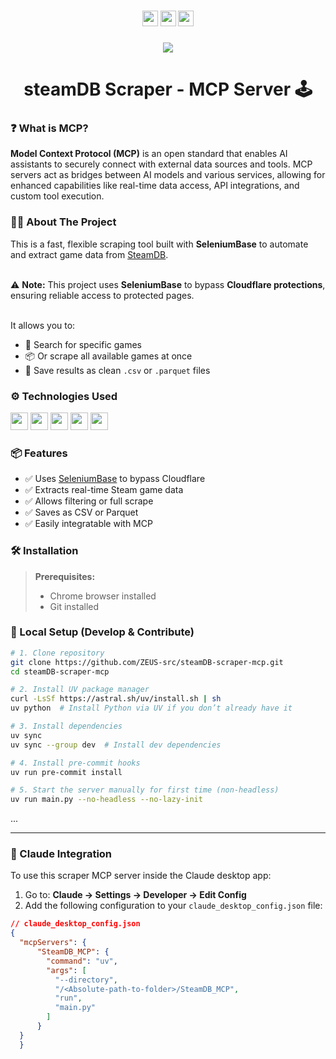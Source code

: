
###

<div align="center">
  <img src="https://img.shields.io/static/v1?message=LinkedIn&logo=linkedin&label=&color=0077B5&logoColor=white&labelColor=&style=for-the-badge" height="25" />
  <img src="https://img.shields.io/static/v1?message=Youtube&logo=youtube&label=&color=FF0000&logoColor=white&labelColor=&style=for-the-badge" height="25" />
  <img src="https://img.shields.io/static/v1?message=Twitter&logo=twitter&label=&color=1DA1F2&logoColor=white&labelColor=&style=for-the-badge" height="25" />
</div>

###

<div align="center">
  <img src="https://visitor-badge.laobi.icu/badge?page_id=ZEUS-src.steamDB-scraper-mcp" />
</div>

###

<h1 align="center">steamDB Scraper - MCP Server 🕹️</h1>

###

<h3 align="left">❓ What is MCP?</h3>

<p align="left">
<b>Model Context Protocol (MCP)</b> is an open standard that enables AI assistants to securely connect with external data sources and tools. MCP servers act as bridges between AI models and various services, allowing for enhanced capabilities like real-time data access, API integrations, and custom tool execution.
</p>

###

<h3 align="left">👩‍💻 About The Project</h3>

<p align="left">
This is a fast, flexible scraping tool built with <strong>SeleniumBase</strong> to automate and extract game data from <a href="https://steamdb.info">SteamDB</a>.<br><br>

⚠️ <strong>Note:</strong> This project uses <strong>SeleniumBase</strong> to bypass <strong>Cloudflare protections</strong>, ensuring reliable access to protected pages.<br><br>

It allows you to:
<ul>
  <li>🔎 Search for specific games</li>
  <li>📦 Or scrape all available games at once</li>
  <li>💾 Save results as clean <code>.csv</code> or <code>.parquet</code> files</li>
</ul>
</p>

###

<h3 align="left">⚙️ Technologies Used</h3>

<div align="left">

<img src="https://img.shields.io/badge/Python-3670A0?style=for-the-badge&logo=python&logoColor=white" height="28" />
<img src="https://img.shields.io/badge/SeleniumBase-43B02A?style=for-the-badge&logo=selenium&logoColor=white" height="28" />
<img src="https://img.shields.io/badge/BeautifulSoup-FFC107?style=for-the-badge&logo=beautifulsoup&logoColor=black" height="28" />
<img src="https://img.shields.io/badge/pandas-150458?style=for-the-badge&logo=pandas&logoColor=white" height="28" />
<img src="https://img.shields.io/badge/VS%20Code-007ACC?style=for-the-badge&logo=visual-studio-code&logoColor=white" height="28" />

</div>

###

<h3 align="left">📦 Features</h3>

- ✅ Uses [SeleniumBase](https://github.com/seleniumbase/SeleniumBase) to bypass Cloudflare  
- ✅ Extracts real-time Steam game data  
- ✅ Allows filtering or full scrape  
- ✅ Saves as CSV or Parquet  
- ✅ Easily integratable with MCP

### 🛠 Installation

> **Prerequisites:**  
> - Chrome browser installed  
> - Git installed
<h3 align="left">🐍 Local Setup (Develop & Contribute)</h3>


```bash
# 1. Clone repository
git clone https://github.com/ZEUS-src/steamDB-scraper-mcp.git
cd steamDB-scraper-mcp

# 2. Install UV package manager
curl -LsSf https://astral.sh/uv/install.sh | sh
uv python  # Install Python via UV if you don’t already have it

# 3. Install dependencies
uv sync
uv sync --group dev  # Install dev dependencies

# 4. Install pre-commit hooks
uv run pre-commit install

# 5. Start the server manually for first time (non-headless)
uv run main.py --no-headless --no-lazy-init
```

...

---

<h3 align="left">🧠 Claude Integration</h3>

To use this scraper MCP server inside the Claude desktop app:

1. Go to: **Claude → Settings → Developer → Edit Config**
2. Add the following configuration to your `claude_desktop_config.json` file:

```json
// claude_desktop_config.json
{
  "mcpServers": {
      "SteamDB_MCP": {
        "command": "uv",
        "args": [
          "--directory",
          "/<Absolute-path-to-folder>/SteamDB_MCP",
          "run",
          "main.py"
        ]
      }
  }
  }
